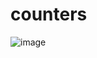 # counters
![image](https://github.com/Debarjitmohanty/counters/assets/91021174/9c6ebe86-4bcd-4d88-a9fc-0f763668b595)
